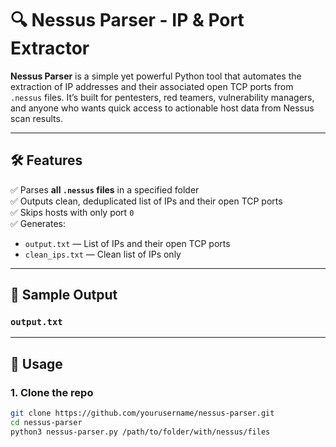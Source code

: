 # 🔍 Nessus Parser - IP & Port Extractor

**Nessus Parser** is a simple yet powerful Python tool that automates the extraction of IP addresses and their associated open TCP ports from `.nessus` files. It’s built for pentesters, red teamers, vulnerability managers, and anyone who wants quick access to actionable host data from Nessus scan results.

---

## 🛠 Features

✅ Parses **all `.nessus` files** in a specified folder  
✅ Outputs clean, deduplicated list of IPs and their open TCP ports  
✅ Skips hosts with only port `0`  
✅ Generates:
- `output.txt` — List of IPs and their open TCP ports  
- `clean_ips.txt` — Clean list of IPs only  

---

## 📂 Sample Output

### `output.txt`

---

## 🚀 Usage

### 1. Clone the repo
```bash
git clone https://github.com/yourusername/nessus-parser.git
cd nessus-parser
python3 nessus-parser.py /path/to/folder/with/nessus/files
```
